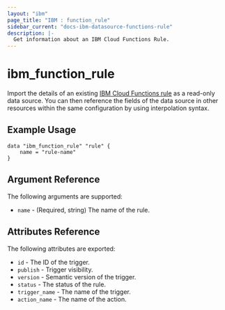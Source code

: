 ```yaml
---
layout: "ibm"
page_title: "IBM : function_rule"
sidebar_current: "docs-ibm-datasource-functions-rule"
description: |-
  Get information about an IBM Cloud Functions Rule.
---
```


# ibm\_function_rule

Import the details of an existing [IBM Cloud Functions rule](https://cloud.ibm.com/docs/openwhisk/openwhisk_triggers_rules.html#openwhisk_triggers) as a read-only data source. You can then reference the fields of the data source in other resources within the same configuration by using interpolation syntax.

## Example Usage

```hcl
data "ibm_function_rule" "rule" {
	name = "rule-name"
}
```

## Argument Reference

The following arguments are supported:

* `name` - (Required, string) The name of the rule.

## Attributes Reference

The following attributes are exported:

* `id` - The ID of the trigger.
* `publish` - Trigger visibility.
* `version` - Semantic version of the trigger.
* `status` - The status of the rule.
* `trigger_name` - The name of the trigger.
* `action_name` - The name of the action.
